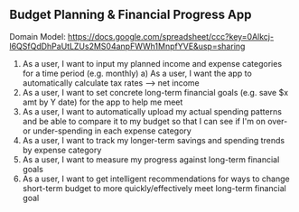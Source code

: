 Budget Planning & Financial Progress App
-----
Domain Model: https://docs.google.com/spreadsheet/ccc?key=0Alkcj-l6QSfQdDhPaUtLZUs2MS04anpFWWh1MnpfYVE&usp=sharing

1) As a user, I want to input my planned income and expense categories for a time period (e.g. monthly)
  a) As a user, I want the app to automatically calculate tax rates --> net income
2) As a user, I want to set concrete long-term financial goals (e.g. save $x amt by Y date) for the app to help me meet
3) As a user, I want to automatically upload my actual spending patterns and be able to compare it to my budget so that I can see if I'm on over- or under-spending in each expense category
4) As a user, I want to track my longer-term savings and spending trends by expense category
5) As a user, I want to measure my progress against long-term financial goals
6) As a user, I want to get intelligent recommendations for ways to change short-term budget to more quickly/effectively meet long-term financial goal
